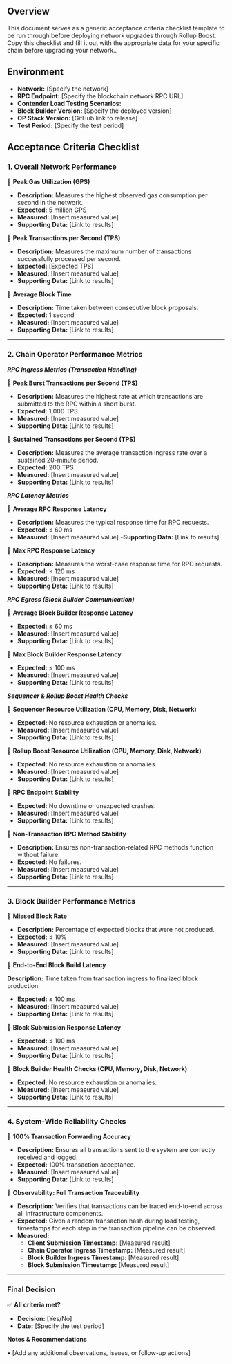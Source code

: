 ## Overview

This document serves as a generic acceptance criteria checklist template to be run through before deploying network upgrades through Rollup Boost. Copy this checklist and fill it out with the appropriate data for your specific chain before upgrading your network..

## **Environment**
- **Network:** [Specify the network]
- **RPC Endpoint:** [Specify the blockchain network RPC URL]
- **Contender Load Testing Scenarios:**
- **Block Builder Version:** [Specify the deployed version]
- **OP Stack Version:** [GitHub link to release]
- **Test Period:** [Specify the test period]

## **Acceptance Criteria Checklist**
### **1. Overall Network Performance**

🎯 **Peak Gas Utilization (GPS)**
- **Description:** Measures the highest observed gas consumption per second in the network.
- **Expected:** 5 million GPS
- **Measured:** [Insert measured value]
- **Supporting Data:** [Link to results]

🎯 **Peak Transactions per Second (TPS)**
- **Description:** Measures the maximum number of transactions successfully processed per second.
- **Expected:** [Expected TPS]
- **Measured:** [Insert measured value]
- **Supporting Data:** [Link to results]

🎯 **Average Block Time**
- **Description:** Time taken between consecutive block proposals.
- **Expected:** 1 second
- **Measured:** [Insert measured value]
- **Supporting Data:** [Link to results]

---

### **2. Chain Operator Performance Metrics**

***RPC Ingress Metrics (Transaction Handling)***

🎯 **Peak Burst Transactions per Second (TPS)**
- **Description:** Measures the highest rate at which transactions are submitted to the RPC within a short burst.
- **Expected:** 1,000 TPS
- **Measured:** [Insert measured value]
- **Supporting Data:** [Link to results]

🎯 **Sustained Transactions per Second (TPS)**
- **Description:** Measures the average transaction ingress rate over a sustained 20-minute period.
- **Expected:** 200 TPS
- **Measured:** [Insert measured value]
- **Supporting Data:** [Link to results]

***RPC Latency Metrics***

🎯 **Average RPC Response Latency**
- **Description:** Measures the typical response time for RPC requests.
- **Expected:** ≤ 60 ms
- **Measured:** [Insert measured value]
-**Supporting Data:** [Link to results]

🎯 **Max RPC Response Latency**
- **Description:** Measures the worst-case response time for RPC requests.
- **Expected:** ≤ 120 ms
- **Measured:** [Insert measured value]
- **Supporting Data:** [Link to results]

***RPC Egress (Block Builder Communication)***

🎯 **Average Block Builder Response Latency**
- **Expected:** ≤ 60 ms
- **Measured:** [Insert measured value]
- **Supporting Data:** [Link to results]

🎯 **Max Block Builder Response Latency**
- **Expected:** ≤ 100 ms
- **Measured:** [Insert measured value]
- **Supporting Data:** [Link to results]

***Sequencer & Rollup Boost Health Checks***

🎯 **Sequencer Resource Utilization (CPU, Memory, Disk, Network)**
- **Expected:** No resource exhaustion or anomalies.
- **Measured:** [Insert measured value]
- **Supporting Data:** [Link to results]

🎯 **Rollup Boost Resource Utilization (CPU, Memory, Disk, Network)**
- **Expected:** No resource exhaustion or anomalies.
- **Measured:** [Insert measured value]
- **Supporting Data:** [Link to results]

🎯 **RPC Endpoint Stability**
- **Expected:** No downtime or unexpected crashes.
- **Measured:** [Insert measured value]
- **Supporting Data:** [Link to results]

🎯 **Non-Transaction RPC Method Stability**
- **Description:** Ensures non-transaction-related RPC methods function without failure.
- **Expected:** No failures.
- **Measured:** [Insert measured value]
- **Supporting Data:** [Link to results]

---

### **3. Block Builder Performance Metrics**

🎯 **Missed Block Rate**
- **Description:** Percentage of expected blocks that were not produced.
- **Expected:** ≤ 10%
- **Measured:** [Insert measured value]
- **Supporting Data:** [Link to results]

🎯 **End-to-End Block Build Latency**

**Description:** Time taken from transaction ingress to finalized block production.
- **Expected:** ≤ 100 ms
- **Measured:** [Insert measured value]
- **Supporting Data:** [Link to results]

🎯 **Block Submission Response Latency**
- **Expected:** ≤ 100 ms
- **Measured:** [Insert measured value]
- **Supporting Data:** [Link to results]

🎯 **Block Builder Health Checks (CPU, Memory, Disk, Network)**
- **Expected:** No resource exhaustion or anomalies.
- **Measured:** [Insert measured value]
- **Supporting Data:** [Link to results]

---

### **4. System-Wide Reliability Checks**

🎯 **100% Transaction Forwarding Accuracy**
- **Description:** Ensures all transactions sent to the system are correctly received and logged.
- **Expected:** 100% transaction acceptance.
- **Measured:** [Insert measured value]
- **Supporting Data:** [Link to results]

🎯 **Observability: Full Transaction Traceability**
- **Description:** Verifies that transactions can be traced end-to-end across all infrastructure components.
- **Expected:** Given a random transaction hash during load testing, timestamps for each step in the transaction pipeline can be observed.
- **Measured:**
   - **Client Submission Timestamp:** [Measured result]
   - **Chain Operator Ingress Timestamp:** [Measured result]
   - **Block Builder Ingress Timestamp:** [Measured result]
   - **Block Submission Timestamp:** [Measured result]

---

### **Final Decision**

✅ **All criteria met?**
- **Decision:** [Yes/No]
- **Date:** [Specify the test period]

**Notes & Recommendations**

•	[Add any additional observations, issues, or follow-up actions]